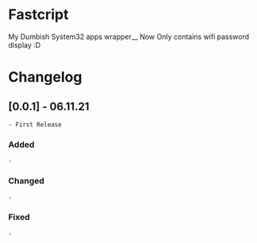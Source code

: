# Fastcript
My Dumbish System32 apps wrapper__
Now Only contains wifi password display :D

# Changelog
## [0.0.1] - 06.11.21 
    - First Release

### Added
    - 
### Changed
    - 
### Fixed
    - 
